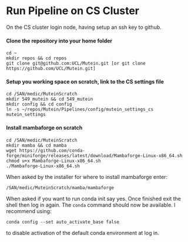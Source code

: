 # Run Pipeline on CS Cluster

On the CS cluster login node, having setup an ssh key to github.

#### Clone the repository into your home folder
```
cd ~
mkdir repos && cd repos
git clone git@github.com:UCL/Mutein.git [or git clone https://github.com/UCL/Mutein.git]
```

#### Setup you working space on scratch, link to the CS settings file
```
cd /SAN/medic/MuteinScratch
mkdir 549_mutein && cd 549_mutein
mkdir config && cd config
ln -s ~/repos/Mutein/Pipelines/config/mutein_settings_cs mutein_settings
```

#### Install mambaforge on scratch
```
cd /SAN/medic/MuteinScratch
mkdir mamba && cd mamba
wget https://github.com/conda-forge/miniforge/releases/latest/download/Mambaforge-Linux-x86_64.sh
chmod u+x Mambaforge-Linux-x86_64.sh
./Mambaforge-Linux-x86_64.sh
```
When asked by the installer for where to install mambaforge enter:
```
/SAN/medic/MuteinScratch/mamba/mambaforge
```
When asked if you want to run conda init say yes. Once finished exit the shell then log in again. The `conda` command should now be available. I recommend using:
```
conda config --set auto_activate_base false
```
to disable activation of the default conda environment at log in.
